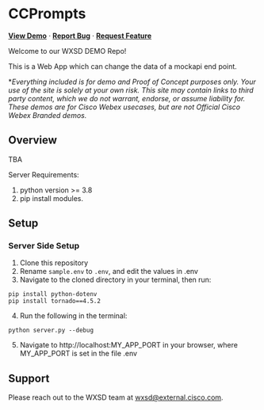 # CCPrompts 
<a href="https://ccprompts.wbx.ninja/"><strong>View Demo</strong></a>
·
<a href="https://github.com/WXSD-Sales/ccprompts/issues"><strong>Report Bug</strong></a>
·
<a href="https://github.com/WXSD-Sales/ccprompts/issues"><strong>Request Feature</strong></a>

Welcome to our WXSD DEMO Repo! <!-- Keep this here --> 

This is a Web App which can change the data of a mockapi end point.

<!-- Keep the following here -->  
 *_Everything included is for demo and Proof of Concept purposes only. Your use of the site is solely at your own risk. This site may contain links to third party content, which we do not warrant, endorse, or assume liability for. These demos are for Cisco Webex usecases, but are not Official Cisco Webex Branded demos._
 
 
## Overview
TBA

Server Requirements:
1. python version >= 3.8
2. pip install modules.


## Setup

### Server Side Setup
1. Clone this repository
2. Rename ```sample.env``` to ```.env```, and edit the values in .env
3. Navigate to the cloned directory in your terminal, then run:
```
pip install python-dotenv
pip install tornado==4.5.2
```
4. Run the following in the terminal:
```
python server.py --debug
```
5. Navigate to http://localhost:MY_APP_PORT in your browser, where MY_APP_PORT is set in the file .env


## Support

Please reach out to the WXSD team at [wxsd@external.cisco.com](mailto:wxsd@external.cisco.com?cc=<your_cec>@cisco.com&subject=RepoName).
